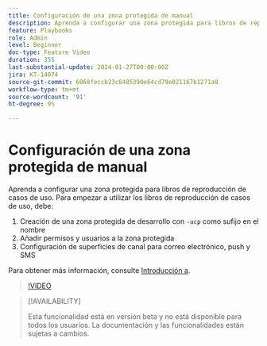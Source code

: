 ```yaml
---
title: Configuración de una zona protegida de manual
description: Aprenda a configurar una zona protegida para libros de reproducción de casos de uso.
feature: Playbooks
role: Admin
level: Beginner
doc-type: Feature Video
duration: 355
last-substantial-update: 2024-01-27T00:00:00Z
jira: KT-14074
source-git-commit: 6068feccb23c8485390e64cd79e021167b1271a8
workflow-type: tm+mt
source-wordcount: '91'
ht-degree: 9%

---
```



# Configuración de una zona protegida de manual

Aprenda a configurar una zona protegida para libros de reproducción de casos de uso. Para empezar a utilizar los libros de reproducción de casos de uso, debe:

1. Creación de una zona protegida de desarrollo con `-ucp` como sufijo en el nombre
1. Añadir permisos y usuarios a la zona protegida
1. Configuración de superficies de canal para correo electrónico, push y SMS

Para obtener más información, consulte [Introducción a](https://experienceleague.adobe.com/docs/experience-platform/use-case-playbooks/playbooks/get-started.html).

>[!VIDEO](https://video.tv.adobe.com/v/3426987/?learn=on)

>[!AVAILABILITY]
>
>Esta funcionalidad está en versión beta y no está disponible para todos los usuarios. La documentación y las funcionalidades están sujetas a cambios.